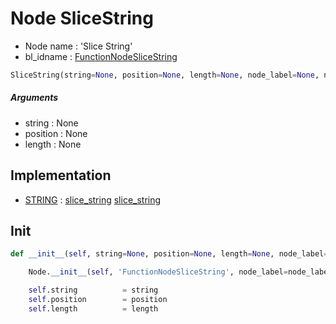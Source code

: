 # Node SliceString

- Node name : 'Slice String'
- bl_idname : [FunctionNodeSliceString](https://docs.blender.org/api/current/bpy.types.FunctionNodeSliceString.html)


``` python
SliceString(string=None, position=None, length=None, node_label=None, node_color=None)
```
##### Arguments

- string : None
- position : None
- length : None

## Implementation

- [STRING](/docs/GeoNodes/socket_STRING.md) : [slice_string](/docs/GeoNodes/socket_STRING.md#slice_string) [slice_string](/docs/GeoNodes/socket_STRING.md#slice_string)

## Init

``` python
def __init__(self, string=None, position=None, length=None, node_label=None, node_color=None):

    Node.__init__(self, 'FunctionNodeSliceString', node_label=node_label, node_color=node_color)

    self.string          = string
    self.position        = position
    self.length          = length
```
